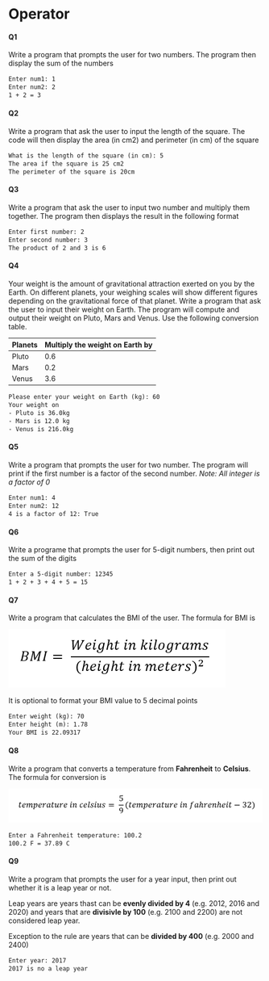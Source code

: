 # Operator

#### Q1
Write a program that prompts the user for two numbers. The program then display the sum of the numbers
```
Enter num1: 1
Enter num2: 2
1 + 2 = 3
```

#### Q2
Write a program that ask the user to input the length of the square. The code will then display the area (in cm2) and perimeter (in cm) of the square
```
What is the length of the square (in cm): 5
The area if the square is 25 cm2
The perimeter of the square is 20cm
```

#### Q3
Write a program that ask the user to input two number and multiply them together. The program then displays the result in the following format
```
Enter first number: 2
Enter second number: 3
The product of 2 and 3 is 6
```

#### Q4
Your weight is the amount of gravitational attraction exerted on you by the Earth. On different planets, your weighing scales will show different figures depending on the gravitational force of that planet. Write a program that ask the user to input their weight on Earth. The program will compute and output their weight on Pluto, Mars and Venus. Use the following conversion table.

Planets | Multiply the weight on Earth by
--------| -------------------------------
Pluto   | 0.6
Mars    | 0.2
Venus   | 3.6

```
Please enter your weight on Earth (kg): 60
Your weight on 
- Pluto is 36.0kg
- Mars is 12.0 kg
- Venus is 216.0kg
```

#### Q5
Write a program that prompts the user for two number. The program will print if the first number is a factor of the second number. 
_Note: All integer is a factor of 0_

```
Enter num1: 4
Enter num2: 12
4 is a factor of 12: True
```

#### Q6
Write a programe that prompts the user for 5-digit numbers, then print out the sum of the digits
```
Enter a 5-digit number: 12345
1 + 2 + 3 + 4 + 5 = 15
```

#### Q7
Write a program that calculates the BMI of the user. The formula for BMI is

![](../asset/bmi-equation.png)

It is optional to format your BMI value to 5 decimal points
```
Enter weight (kg): 70
Enter height (m): 1.78
Your BMI is 22.09317
```

#### Q8
Write a program that converts a temperature from **Fahrenheit** to **Celsius**. The formula for conversion is

![](../asset/f-to-c-convertion.png)

```
Enter a Fahrenheit temperature: 100.2
100.2 F = 37.89 C
```

#### Q9
Write a program that prompts the user for a year input, then print out whether it is a leap year or not.

Leap years are years thast can be **evenly divided by 4** (e.g. 2012, 2016 and 2020) and years that 
are **divisivle by 100** (e.g. 2100 and 2200) are not considered leap year. 

Exception to the rule are years that can be **divided by 400** (e.g. 2000 and 2400)

```
Enter year: 2017
2017 is no a leap year
``` 

